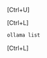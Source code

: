 [Ctrl+U]

[Ctrl+L]

<!-- ```bash sleep=2
pygmentize \
  -O style=github-dark \
  -l Dockerfile \
  models/Modelfile-question-llama2-base | less
```

```bash enter=false sleepBefore=1
q
```

```bash sleep=2
ollama create \
  question-llama2-base \
  -f models/Modelfile-question-llama2-base
```

[Ctrl+L]

```bash sleep=2 sleepBefore=1
ollama list
```

[Ctrl+L] -->

<!-- ```bash sleep=2
pygmentize \
  -O style=github-dark \
  -l Dockerfile \
  models/Modelfile-question-llama2 | less
```

[j*10sleep=0.2]

```bash enter=false sleepBefore=1
q
```

```bash sleep=2
ollama create \
  question-llama2 \
  -f models/Modelfile-question-llama2
```
[Ctrl+L]

[Ctrl+L] -->

```bash sleep=2 sleepBefore=1
ollama list
```

[Ctrl+L]